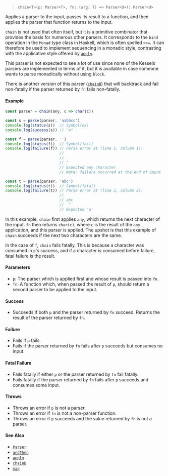 <!--
 Copyright (c) 2020 Thomas J. Otterson
 
 This software is released under the MIT License.
 https://opensource.org/licenses/MIT
-->

> `chain<T>(p: Parser<T>, fn: (arg: T) => Parser<U>): Parser<U>`

Applies a parser to the input, passes its result to a function, and then applies the parser that function returns to the input.

`chain` is not used that often itself, but it is a primitive combinator that provides the basis for numerous other parsers. It corresponds to the `bind` operation in the `Monad` type class in Haskell, which is often spelled `>>=`. It can therefore be used to implement sequencing in a monadic style, contrasting with the applicative style offered by [`apply`](apply.md).

This parser is not expected to see a lot of use since none of the Kessels parsers are implemented in terms of it, but it is available in case someone wants to parse monadically without using `block`.

There is another version of this parser ([`chainB`](chainb.md)) that will backtrack and fail non-fatally if the parser returned by `fn` fails non-fatally.

#### Example

```javascript
const parser = chain(any, c => char(c))

const s = parse(parser, 'aabbcc')
console.log(status(s))  // Symbol(ok)
console.log(success(s)) // "a"

const f = parse(parser, '')
console.log(status(f))  // Symbol(fail)
console.log(failure(f)) // Parse error at (line 1, column 1):
                        //
                        // 
                        // ^
                        // Expected any character
                        // Note: failure occurred at the end of input

const t = parse(parser, 'abc')
console.log(status(t))  // Symbol(fatal)
console.log(failure(t)) // Parse error at (line 1, column 2):
                        //
                        // abc
                        //  ^
                        // Expected 'a'
```

In this example, `chain` first applies `any`, which returns the next character of the input. `fn` then returns `char(c)`, where `c` is the result of the `any` application, and this parser is applied. The upshot is that this example of `chain` succeeds if the next two characters are the same.

In the case of `f`, `chain` fails fatally. This is because a character was consumed in `p`'s success, and if a character is consumed before failure, fatal failure is the result.

#### Parameters

* `p`: The parser which is applied first and whose result is passed into `fn`.
* `fn`: A function which, when passed the result of `p`, should return a second parser to be applied to the input.

#### Success

* Succeeds if both `p` and the parser returned by `fn` succeed. Returns the result of the parser returned by `fn`.

#### Failure

* Fails if `p` fails.
* Fails if the parser returned by `fn` fails after `p` succeeds but consumes no input.

#### Fatal Failure

* Fails fatally if either `p` or the parser returned by `fn` fail fatally.
* Fails fatally if the parser returned by `fn` fails after `p` succeeds and consumes some input.

#### Throws

* Throws an error if `p` is not a parser.
* Throws an error if `fn` is not a non-parser function.
* Throws an error if `p` succeeds and the value returned by `fn` is not a parser.

#### See Also

* [`Parser`](../types/parser.md)
* [`andThen`](andthen.md)
* [`apply`](apply.md)
* [`chainB`](chainb.md)
* [`map`](map.md)